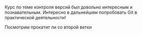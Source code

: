 Курс по теме контроля версий был довольно интересным и познавательным.
Интересно в дальнейшем попробовать Git в практической деятельности!

Посмотрим прокатит ли со второй ветки